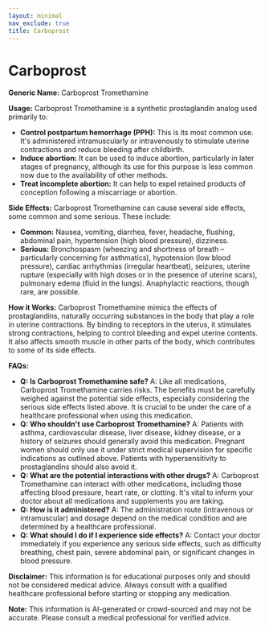 ```yaml
---
layout: minimal
nav_exclude: true
title: Carboprost
---
```


# Carboprost

**Generic Name:** Carboprost Tromethamine

**Usage:** Carboprost Tromethamine is a synthetic prostaglandin analog used primarily to:

* **Control postpartum hemorrhage (PPH):** This is its most common use.  It's administered intramuscularly or intravenously to stimulate uterine contractions and reduce bleeding after childbirth.
* **Induce abortion:**  It can be used to induce abortion, particularly in later stages of pregnancy, although its use for this purpose is less common now due to the availability of other methods.
* **Treat incomplete abortion:**  It can help to expel retained products of conception following a miscarriage or abortion.

**Side Effects:** Carboprost Tromethamine can cause several side effects, some common and some serious. These include:

* **Common:** Nausea, vomiting, diarrhea, fever, headache, flushing, abdominal pain, hypertension (high blood pressure), dizziness.
* **Serious:** Bronchospasm (wheezing and shortness of breath – particularly concerning for asthmatics), hypotension (low blood pressure), cardiac arrhythmias (irregular heartbeat), seizures, uterine rupture (especially with high doses or in the presence of uterine scars), pulmonary edema (fluid in the lungs).  Anaphylactic reactions, though rare, are possible.

**How it Works:** Carboprost Tromethamine mimics the effects of prostaglandins, naturally occurring substances in the body that play a role in uterine contractions. By binding to receptors in the uterus, it stimulates strong contractions, helping to control bleeding and expel uterine contents.  It also affects smooth muscle in other parts of the body, which contributes to some of its side effects.

**FAQs:**

* **Q: Is Carboprost Tromethamine safe?** A:  Like all medications, Carboprost Tromethamine carries risks.  The benefits must be carefully weighed against the potential side effects, especially considering the serious side effects listed above. It is crucial to be under the care of a healthcare professional when using this medication.
* **Q: Who shouldn't use Carboprost Tromethamine?** A: Patients with asthma, cardiovascular disease, liver disease, kidney disease, or a history of seizures should generally avoid this medication.  Pregnant women should only use it under strict medical supervision for specific indications as outlined above.  Patients with hypersensitivity to prostaglandins should also avoid it.
* **Q: What are the potential interactions with other drugs?** A: Carboprost Tromethamine can interact with other medications, including those affecting blood pressure, heart rate, or clotting.  It's vital to inform your doctor about all medications and supplements you are taking.
* **Q: How is it administered?** A:  The administration route (intravenous or intramuscular) and dosage depend on the medical condition and are determined by a healthcare professional.
* **Q: What should I do if I experience side effects?** A:  Contact your doctor immediately if you experience any serious side effects, such as difficulty breathing, chest pain, severe abdominal pain, or significant changes in blood pressure.


**Disclaimer:** This information is for educational purposes only and should not be considered medical advice. Always consult with a qualified healthcare professional before starting or stopping any medication.


**Note:** This information is AI-generated or crowd-sourced and may not be accurate. Please consult a medical professional for verified advice.